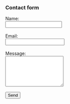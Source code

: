 ### Contact form

<form action="mailto:contact@yourdomain.com"
method="POST"
enctype="multipart/form-data"
name="EmailForm">
    Name:<br>
    <input type="text" size="19" name="Contact-Name"><br><br>
    Email:<br>
    <input type="email" name="Contact-Email"><br><br> 
    Message:<br> 
    <textarea name="Contact-Message" rows="6″ cols="20″>
    </textarea><br><br> 
    <button type="submit" value="Submit">Send</button>
</form>
